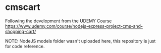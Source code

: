 # cmscart
Following the development from the UDEMY Course https://www.udemy.com/course/nodejs-express-project-cms-and-shopping-cart/


NOTE: NodeJS models folder wasn't uploaded here, this repository is just for code reference.
